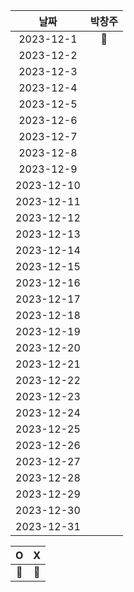 |    날짜     | 박창주 |
|:---------:|:---:|
| 2023-12-1  |🔵|
| 2023-12-2  ||
| 2023-12-3  ||
| 2023-12-4  ||
| 2023-12-5  ||
| 2023-12-6  ||
| 2023-12-7  ||
| 2023-12-8  ||
| 2023-12-9  ||
| 2023-12-10 ||
| 2023-12-11 ||
| 2023-12-12 ||
| 2023-12-13 ||
| 2023-12-14 ||
| 2023-12-15 ||
| 2023-12-16 ||
| 2023-12-17 ||
| 2023-12-18 ||
| 2023-12-19 ||
| 2023-12-20 ||
| 2023-12-21 ||
| 2023-12-22 ||
| 2023-12-23 ||
| 2023-12-24 ||
| 2023-12-25 ||
| 2023-12-26 ||
| 2023-12-27 ||
| 2023-12-28 ||
| 2023-12-29 ||
| 2023-12-30 ||
| 2023-12-31 ||


|     O      | X |
|:-----------:|:----:|
|    🔵    |  🔴  |
